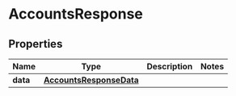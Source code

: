 

# AccountsResponse


## Properties

| Name | Type | Description | Notes |
|------------ | ------------- | ------------- | -------------|
|**data** | [**AccountsResponseData**](AccountsResponseData.md) |  |  |



